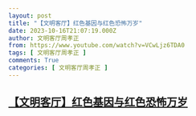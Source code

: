```yaml
---
layout: post
title: "【文明客厅】红色基因与红色恐怖万岁"
date: 2023-10-16T21:07:19.000Z
author: 文明客厅周孝正
from: https://www.youtube.com/watch?v=VCwLjz6TDA0
tags: [ 文明客厅周孝正 ]
comments: True
categories: [ 文明客厅周孝正 ]
---
```

<!--1697490439000-->
[【文明客厅】红色基因与红色恐怖万岁](https://www.youtube.com/watch?v=VCwLjz6TDA0)
------

<div>

</div>
